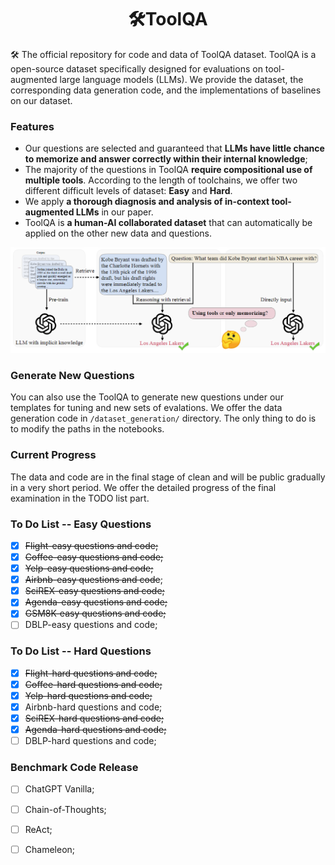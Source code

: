 <div align= "center">
    <h1> 🛠️ToolQA</h1>
</div>

🛠️ The official repository for code and data of ToolQA dataset. ToolQA is a open-source dataset specifically designed for evaluations on tool-augmented large language models (LLMs). We provide the dataset, the corresponding data generation code, and the implementations of baselines on our dataset.

### Features
- Our questions are selected and guaranteed that **LLMs have little chance to memorize and answer correctly within their internal knowledge**;
- The majority of the questions in ToolQA **require compositional use of multiple tools**. According to the length of toolchains, we offer two different difficult levels of dataset: **Easy** and **Hard**.
- We apply **a thorough diagnosis and analysis of in-context tool-augmented LLMs** in our paper.
- ToolQA is **a human-AI collaborated dataset** that can automatically be applied on the other new data and questions.

<p align="center">
  <img 
    width="800"
    src="./figure/overview.png"
  >
</p>

### Generate New Questions
You can also use the ToolQA to generate new questions under our templates for tuning and new sets of evalations. We offer the data generation code in `/dataset_generation/` directory. The only thing to do is to modify the paths in the notebooks.


### Current Progress
The data and code are in the final stage of clean and will be public gradually in a very short period. We offer the detailed progress of the final examination in the TODO list part.

### To Do List -- Easy Questions
- [x] ~~Flight-easy questions and code;~~
- [x] ~~Coffee-easy questions and code;~~
- [x] ~~Yelp-easy questions and code;~~
- [x] ~~Airbnb-easy questions and code~~;
- [x] ~~SciREX-easy questions and code;~~
- [x] ~~Agenda-easy questions and code;~~
- [x] ~~GSM8K-easy questions and code;~~
- [ ] DBLP-easy questions and code;

### To Do List -- Hard Questions
- [x] ~~Flight-hard questions and code;~~
- [x] ~~Coffee-hard questions and code;~~
- [x] ~~Yelp-hard questions and code;~~
- [x] Airbnb-hard questions and code;
- [x] ~~SciREX-hard questions and code;~~
- [x] ~~Agenda-hard questions and code;~~
- [ ] DBLP-hard questions and code;

### Benchmark Code Release
- [ ] ChatGPT Vanilla;
- [ ] Chain-of-Thoughts;
- [ ] ReAct;
- [ ] Chameleon;

